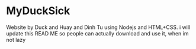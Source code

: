# MyDuckSick
Website by Duck and Huay and Dinh Tu using Nodejs and HTML+CSS.
i will update this READ ME so people can actually download and use it, when im not lazy

